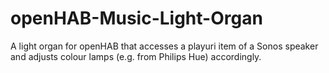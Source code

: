 # openHAB-Music-Light-Organ
A light organ for openHAB that accesses a playuri item of a Sonos speaker and adjusts colour lamps (e.g. from Philips Hue) accordingly.
